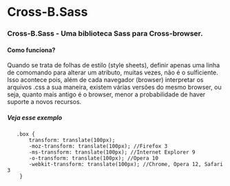 # Cross-B.Sass

### Cross-B.Sass - Uma biblioteca Sass para Cross-browser.

#### Como funciona?

Quando se trata de folhas de estilo (style sheets), definir apenas uma linha de comomando para alterar um atributo, muitas vezes, não é o sulficiente. Isso acontece pois, além de cada navegador (browser) interpretar os arquivos .css a sua maneira, existem várias versões do mesmo browser, ou seja, quanto mais antigo é o browser, menor a probabilidade de haver suporte a novos recursos.

##### Veja esse exemplo

```
   .box {
       transform: translate(100px);
       -moz-transform: translate(100px); //Firefox 3
       -ms-transform: translate(100px); //Internet Explorer 9
       -o-transform: translate(100px); //Opera 10
       -webkit-transform: translate(100px); //Chrome, Opera 12, Safari 3
    }

```
